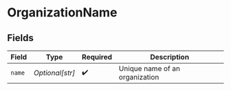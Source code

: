 # OrganizationName


## Fields

| Field                          | Type                           | Required                       | Description                    |
| ------------------------------ | ------------------------------ | ------------------------------ | ------------------------------ |
| `name`                         | *Optional[str]*                | :heavy_check_mark:             | Unique name of an organization |